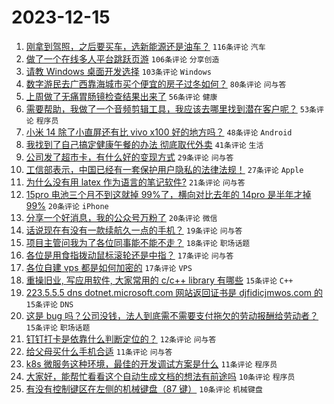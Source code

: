 # 2023-12-15

1. [刚拿到驾照，之后要买车，选新能源还是油车？](https://www.v2ex.com/t/1000550) `116条评论` `汽车`
1. [做了一个在线多人平台跳跃页游](https://www.v2ex.com/t/1000545) `106条评论` `分享创造`
1. [请教 Windows 桌面开发选择](https://www.v2ex.com/t/1000641) `103条评论` `Windows`
1. [数字游民去广西靠海城市买个便宜的房子过冬如何？](https://www.v2ex.com/t/1000554) `80条评论` `问与答`
1. [上周做了无痛胃肠镜检查结果出来了](https://www.v2ex.com/t/1000575) `56条评论` `健康`
1. [需要帮助，我做了一个音频剪辑工具，我应该去哪里找到潜在客户呢？](https://www.v2ex.com/t/1000564) `53条评论` `程序员`
1. [小米 14 除了小直屏还有比 vivo x100 好的地方吗？](https://www.v2ex.com/t/1000557) `48条评论` `Android`
1. [我找到了自己搞定健康午餐的办法 彻底取代外卖](https://www.v2ex.com/t/1000693) `41条评论` `生活`
1. [公司发了超市卡，有什么好的变现方式](https://www.v2ex.com/t/1000702) `29条评论` `问与答`
1. [工信部表示，中国已经有一套保护用户隐私的法律法规！](https://www.v2ex.com/t/1000668) `27条评论` `Apple`
1. [为什么没有用 latex 作为语言的笔记软件?](https://www.v2ex.com/t/1000660) `21条评论` `问与答`
1. [15pro 电池三个月不到这就掉 99%了，横向对比去年的 14pro 是半年才掉 99%](https://www.v2ex.com/t/1000617) `20条评论` `iPhone`
1. [分享一个好消息，我的公众号万粉了](https://www.v2ex.com/t/1000541) `20条评论` `微信`
1. [话说现在有没有一款续航久一点的手机？](https://www.v2ex.com/t/1000672) `19条评论` `问与答`
1. [项目主管问我为了各位同事能不能不走？](https://www.v2ex.com/t/1000561) `18条评论` `职场话题`
1. [各位是用食指拨动鼠标滚轮还是中指？](https://www.v2ex.com/t/1000724) `17条评论` `问与答`
1. [各位自建 vps 都是如何加密的](https://www.v2ex.com/t/1000676) `17条评论` `VPS`
1. [重操旧业, 写应用软件, 大家常用的 c/c++ library 有哪些](https://www.v2ex.com/t/1000650) `15条评论` `C++`
1. [223.5.5.5 dns dotnet.microsoft.com 网站返回证书是 djfidicjmwos.com 的](https://www.v2ex.com/t/1000642) `15条评论` `DNS`
1. [这是 bug 吗？公司没钱，法人到底需不需要支付拖欠的劳动报酬给劳动者？](https://www.v2ex.com/t/1000568) `15条评论` `职场话题`
1. [钉钉打卡是依靠什么判断定位的？](https://www.v2ex.com/t/1000572) `12条评论` `问与答`
1. [给父母买什么手机合适](https://www.v2ex.com/t/1000677) `11条评论` `问与答`
1. [k8s 微服务这种环境，最佳的开发调试方案是什么](https://www.v2ex.com/t/1000654) `11条评论` `程序员`
1. [大家好，能帮忙看看这个自动生成文档的想法有前途吗](https://www.v2ex.com/t/1000721) `10条评论` `程序员`
1. [有没有控制键区在左侧的机械键盘（87 键）](https://www.v2ex.com/t/1000587) `10条评论` `机械键盘`
